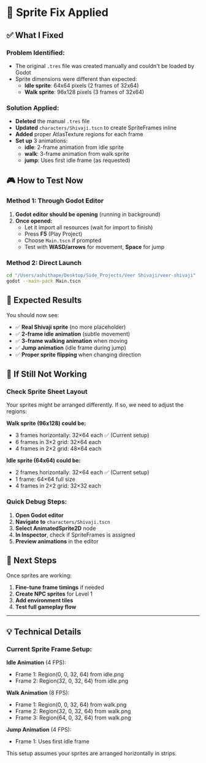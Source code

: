 # 🔧 Sprite Fix Applied

## ✅ What I Fixed

### **Problem Identified:**

- The original `.tres` file was created manually and couldn't be loaded by Godot
- Sprite dimensions were different than expected:
  - **Idle sprite**: 64x64 pixels (2 frames of 32x64)
  - **Walk sprite**: 96x128 pixels (3 frames of 32x64)

### **Solution Applied:**

- **Deleted** the manual `.tres` file
- **Updated** `characters/Shivaji.tscn` to create SpriteFrames inline
- **Added** proper AtlasTexture regions for each frame
- **Set up** 3 animations:
  - **idle**: 2-frame animation from idle sprite
  - **walk**: 3-frame animation from walk sprite  
  - **jump**: Uses first idle frame (as requested)

## 🎮 How to Test Now

### **Method 1: Through Godot Editor**

1. **Godot editor should be opening** (running in background)
2. **Once opened:**
   - Let it import all resources (wait for import to finish)
   - Press **F5** (Play Project)
   - Choose `Main.tscn` if prompted
   - Test with **WASD/arrows** for movement, **Space** for jump

### **Method 2: Direct Launch**

```bash
cd "/Users/ashithape/Desktop/Side_Projects/Veer Shivaji/veer-shivaji"
godot --main-pack Main.tscn
```

## 🎯 Expected Results

You should now see:

- ✅ **Real Shivaji sprite** (no more placeholder)
- ✅ **2-frame idle animation** (subtle movement)
- ✅ **3-frame walking animation** when moving
- ✅ **Jump animation** (idle frame during jump)
- ✅ **Proper sprite flipping** when changing direction

## 🐛 If Still Not Working

### **Check Sprite Sheet Layout**

Your sprites might be arranged differently. If so, we need to adjust the regions:

**Walk sprite (96x128) could be:**

- 3 frames horizontally: 32×64 each ✅ (Current setup)
- 6 frames in 3×2 grid: 32×64 each
- 4 frames in 2×2 grid: 48×64 each

**Idle sprite (64x64) could be:**

- 2 frames horizontally: 32×64 each ✅ (Current setup)  
- 1 frame: 64×64 full size
- 4 frames in 2×2 grid: 32×32 each

### **Quick Debug Steps:**

1. **Open Godot editor**
2. **Navigate to** `characters/Shivaji.tscn`
3. **Select AnimatedSprite2D** node
4. **In Inspector**, check if SpriteFrames is assigned
5. **Preview animations** in the editor

## 🚀 Next Steps

Once sprites are working:

1. **Fine-tune frame timings** if needed
2. **Create NPC sprites** for Level 1
3. **Add environment tiles**
4. **Test full gameplay flow**

---

## 💡 Technical Details

### **Current Sprite Frame Setup:**

**Idle Animation** (4 FPS):

- Frame 1: Region(0, 0, 32, 64) from idle.png
- Frame 2: Region(32, 0, 32, 64) from idle.png

**Walk Animation** (8 FPS):

- Frame 1: Region(0, 0, 32, 64) from walk.png
- Frame 2: Region(32, 0, 32, 64) from walk.png  
- Frame 3: Region(64, 0, 32, 64) from walk.png

**Jump Animation** (4 FPS):

- Frame 1: Uses first idle frame

This setup assumes your sprites are arranged horizontally in strips.
